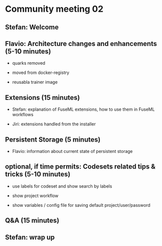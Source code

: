 # Community meeting 02

## Stefan: Welcome

## Flavio: Architecture changes and enhancements (5-10 minutes)

- quarks removed

- moved from docker-registry

- reusabla trainer image

## Extensions (15 minutes)

- Stefan: explanation of FuseML extensions, how to use them in FuseML workflows

- Jiri: extensions handled from the installer

## Persistent Storage (5 minutes)

- Flavio: information about current state of persistent storage


## optional, if time permits: Codesets related tips & tricks (5-10 minutes)

- use labels for codeset and show search by labels

- show project workflow

- show variables / config file for saving default project/user/password

## Q&A (15 minutes)

## Stefan: wrap up
